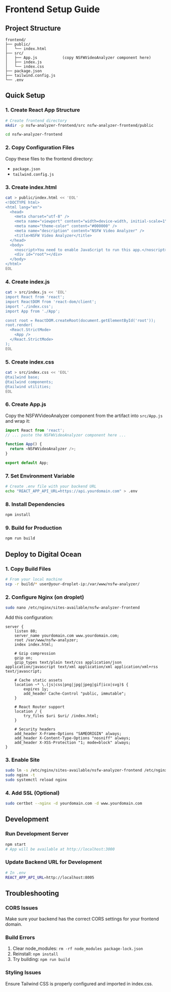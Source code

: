 # Frontend Setup Guide

## Project Structure
```
frontend/
├── public/
│   └── index.html
├── src/
│   ├── App.js           (copy NSFWVideoAnalyzer component here)
│   ├── index.js
│   └── index.css
├── package.json
├── tailwind.config.js
└── .env
```

## Quick Setup

### 1. Create React App Structure
```bash
# Create frontend directory
mkdir -p nsfw-analyzer-frontend/src nsfw-analyzer-frontend/public

cd nsfw-analyzer-frontend
```

### 2. Copy Configuration Files
Copy these files to the frontend directory:
- `package.json`
- `tailwind.config.js`

### 3. Create index.html
```bash
cat > public/index.html << 'EOL'
<!DOCTYPE html>
<html lang="en">
  <head>
    <meta charset="utf-8" />
    <meta name="viewport" content="width=device-width, initial-scale=1" />
    <meta name="theme-color" content="#000000" />
    <meta name="description" content="NSFW Video Analyzer" />
    <title>NSFW Video Analyzer</title>
  </head>
  <body>
    <noscript>You need to enable JavaScript to run this app.</noscript>
    <div id="root"></div>
  </body>
</html>
EOL
```

### 4. Create index.js
```bash
cat > src/index.js << 'EOL'
import React from 'react';
import ReactDOM from 'react-dom/client';
import './index.css';
import App from './App';

const root = ReactDOM.createRoot(document.getElementById('root'));
root.render(
  <React.StrictMode>
    <App />
  </React.StrictMode>
);
EOL
```

### 5. Create index.css
```bash
cat > src/index.css << 'EOL'
@tailwind base;
@tailwind components;
@tailwind utilities;
EOL
```

### 6. Create App.js
Copy the NSFWVideoAnalyzer component from the artifact into `src/App.js` and wrap it:
```javascript
import React from 'react';
// ... paste the NSFWVideoAnalyzer component here ...

function App() {
  return <NSFWVideoAnalyzer />;
}

export default App;
```

### 7. Set Environment Variable
```bash
# Create .env file with your backend URL
echo "REACT_APP_API_URL=https://api.yourdomain.com" > .env
```

### 8. Install Dependencies
```bash
npm install
```

### 9. Build for Production
```bash
npm run build
```

## Deploy to Digital Ocean

### 1. Copy Build Files
```bash
# From your local machine
scp -r build/* user@your-droplet-ip:/var/www/nsfw-analyzer/
```

### 2. Configure Nginx (on droplet)
```bash
sudo nano /etc/nginx/sites-available/nsfw-analyzer-frontend
```

Add this configuration:
```nginx
server {
    listen 80;
    server_name yourdomain.com www.yourdomain.com;
    root /var/www/nsfw-analyzer;
    index index.html;

    # Gzip compression
    gzip on;
    gzip_types text/plain text/css application/json application/javascript text/xml application/xml application/xml+rss text/javascript;

    # Cache static assets
    location ~* \.(js|css|png|jpg|jpeg|gif|ico|svg)$ {
        expires 1y;
        add_header Cache-Control "public, immutable";
    }

    # React Router support
    location / {
        try_files $uri $uri/ /index.html;
    }

    # Security headers
    add_header X-Frame-Options "SAMEORIGIN" always;
    add_header X-Content-Type-Options "nosniff" always;
    add_header X-XSS-Protection "1; mode=block" always;
}
```

### 3. Enable Site
```bash
sudo ln -s /etc/nginx/sites-available/nsfw-analyzer-frontend /etc/nginx/sites-enabled/
sudo nginx -t
sudo systemctl reload nginx
```

### 4. Add SSL (Optional)
```bash
sudo certbot --nginx -d yourdomain.com -d www.yourdomain.com
```

## Development

### Run Development Server
```bash
npm start
# App will be available at http://localhost:3000
```

### Update Backend URL for Development
```bash
# In .env
REACT_APP_API_URL=http://localhost:8005
```

## Troubleshooting

### CORS Issues
Make sure your backend has the correct CORS settings for your frontend domain.

### Build Errors
1. Clear node_modules: `rm -rf node_modules package-lock.json`
2. Reinstall: `npm install`
3. Try building: `npm run build`

### Styling Issues
Ensure Tailwind CSS is properly configured and imported in index.css.